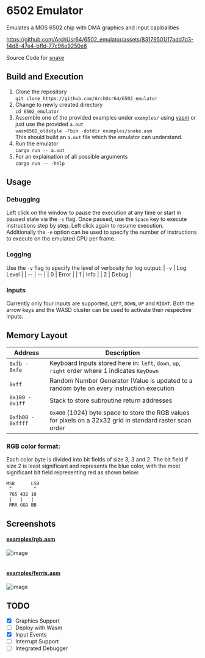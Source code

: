 # 6502 Emulator

Emulates a MOS 6502 chip with DMA graphics and input capibalities

https://github.com/ArchUsr64/6502_emulator/assets/83179501/17add7d3-14d8-47e4-bffd-77c96e9250e6  

Source Code for [snake](examples/snake.asm)

## Build and Execution
1. Clone the repository  
   `git clone https://github.com/ArchUsr64/6502_emulator`
2. Change to newly created directory  
   `cd 6502_emulator`
4. Assemble one of the provided examples under `examples/` using [vasm](http://www.compilers.de/vasm.html) or just use the provided `a.out`  
   `vasm6502_oldstyle -Fbin -dotdir examples/snake.asm`  
   This should build an `a.out` file which the emulator can understand.
5. Run the emulator  
   `cargo run -- a.out`
6. For an explaination of all possible arguments  
   `cargo run -- -help`

## Usage
### Debugging
Left click on the window to pause the execution at any time or start in paused state via the `-s` flag. Once paused, use the `Space` key to execute instructions step by step. Left click again to resume execution.  
Additionally the `-e` option can be used to specify the number of instructions to execute on the emulated CPU per frame.
### Logging
Use the `-v` flag to specify the level of verbosity for log output:
| `-v` | Log Level |
| -- | -- |
| 0 | Error |
| 1 | Info |
| 2 | Debug |
### Inputs
Currently only four inputs are supported, `LEFT`, `DOWN`, `UP` and `RIGHT`. Both the arrow keys and the WASD cluster can be used to activate their respective inputs.

## Memory Layout  
| Address | Description |
| -- | -- |
| `0xfb - 0xfe` | Keyboard Inputs stored here in: `left`, `down`, `up`, `right` order where 1 indicates `KeyDown` |
| `0xff` | Random Number Generator (Value is updated to a random byte on every instruction execution |
| `0x100 - 0x1ff` | Stack to store subroutine return addresses |
| `0xfb00 - 0xffff` | `0x400` (1024) byte space to store the RGB values for pixels on a 32x32 grid in standard raster scan order | 

### RGB color format:
Each color byte is divided into bit fields of size 3, 3 and 2. The bit field if size 2 is least significant and represents the blue color, with the most significant bit field representing red as shown below:
```
MSB      LSB
 ^        ^
 765 432 10
 |   |   |
 RRR GGG BB
```

## Screenshots
#### [examples/rgb.asm](examples/rgb.asm)  
![image](https://github.com/ArchUsr64/6502_emulator/assets/83179501/9a6a5d93-d806-431a-af00-5bded1c93793)  
<br>
#### [examples/ferris.asm](examples/ferris.asm)  
![image](https://github.com/ArchUsr64/6502_emulator/assets/83179501/8fcb2804-92d0-43a3-abd1-ef00b96d773d)

## TODO
- [X] Graphics Support
- [ ] Deploy with Wasm
- [X] Input Events
- [ ] Interrupt Support
- [ ] Integrated Debugger

